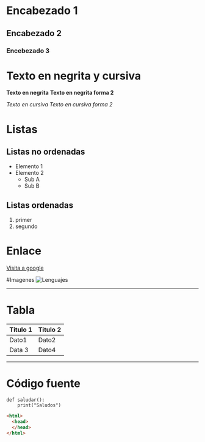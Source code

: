 # Encabezado 1
## Encabezado 2
### Encebezado 3

# Texto en negrita y cursiva
**Texto en negrita**
__Texto en negrita forma 2__

*Texto en cursiva*
_Texto en cursiva forma 2_

# Listas
## Listas no ordenadas
- Elemento 1
- Elemento 2
    - Sub A
    - Sub B

## Listas ordenadas
1. primer
2. segundo

# Enlace
[Visita a google](https://www.google.com)

#Imagenes
![Lenguajes](descarga.png)

--------------------------
# Tabla
| Titulo 1 | Titulo 2|
|----------|---------|
|Dato1     | Dato2   |
|Data 3    | Dato4   |

--------------------------

# Código fuente

```
def saludar():
    print("Saludos")
```

```html
<html>
  <head>
  </head>
</html>
```  